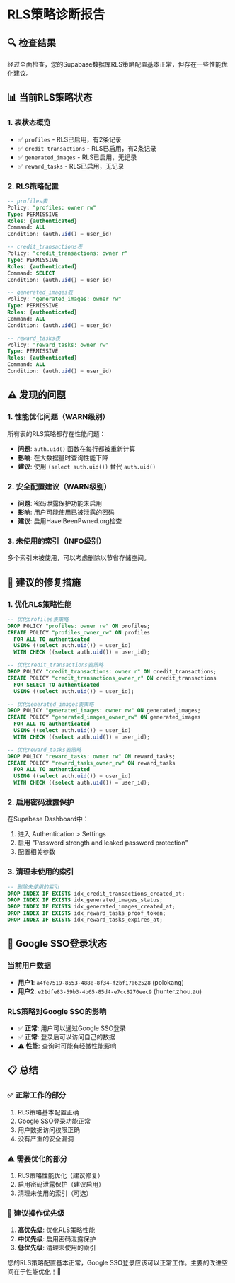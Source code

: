 # RLS策略诊断报告

## 🔍 检查结果

经过全面检查，您的Supabase数据库RLS策略配置基本正常，但存在一些性能优化建议。

## 📊 当前RLS策略状态

### 1. **表状态概览**
- ✅ `profiles` - RLS已启用，有2条记录
- ✅ `credit_transactions` - RLS已启用，有2条记录  
- ✅ `generated_images` - RLS已启用，无记录
- ✅ `reward_tasks` - RLS已启用，无记录

### 2. **RLS策略配置**
```sql
-- profiles表
Policy: "profiles: owner rw"
Type: PERMISSIVE
Roles: {authenticated}
Command: ALL
Condition: (auth.uid() = user_id)

-- credit_transactions表
Policy: "credit_transactions: owner r"
Type: PERMISSIVE
Roles: {authenticated}
Command: SELECT
Condition: (auth.uid() = user_id)

-- generated_images表
Policy: "generated_images: owner rw"
Type: PERMISSIVE
Roles: {authenticated}
Command: ALL
Condition: (auth.uid() = user_id)

-- reward_tasks表
Policy: "reward_tasks: owner rw"
Type: PERMISSIVE
Roles: {authenticated}
Command: ALL
Condition: (auth.uid() = user_id)
```

## ⚠️ 发现的问题

### 1. **性能优化问题（WARN级别）**
所有表的RLS策略都存在性能问题：
- **问题**: `auth.uid()` 函数在每行都被重新计算
- **影响**: 在大数据量时查询性能下降
- **建议**: 使用 `(select auth.uid())` 替代 `auth.uid()`

### 2. **安全配置建议（WARN级别）**
- **问题**: 密码泄露保护功能未启用
- **影响**: 用户可能使用已被泄露的密码
- **建议**: 启用HaveIBeenPwned.org检查

### 3. **未使用的索引（INFO级别）**
多个索引未被使用，可以考虑删除以节省存储空间。

## 🔧 建议的修复措施

### 1. **优化RLS策略性能**
```sql
-- 优化profiles表策略
DROP POLICY "profiles: owner rw" ON profiles;
CREATE POLICY "profiles_owner_rw" ON profiles
  FOR ALL TO authenticated
  USING ((select auth.uid()) = user_id)
  WITH CHECK ((select auth.uid()) = user_id);

-- 优化credit_transactions表策略
DROP POLICY "credit_transactions: owner r" ON credit_transactions;
CREATE POLICY "credit_transactions_owner_r" ON credit_transactions
  FOR SELECT TO authenticated
  USING ((select auth.uid()) = user_id);

-- 优化generated_images表策略
DROP POLICY "generated_images: owner rw" ON generated_images;
CREATE POLICY "generated_images_owner_rw" ON generated_images
  FOR ALL TO authenticated
  USING ((select auth.uid()) = user_id)
  WITH CHECK ((select auth.uid()) = user_id);

-- 优化reward_tasks表策略
DROP POLICY "reward_tasks: owner rw" ON reward_tasks;
CREATE POLICY "reward_tasks_owner_rw" ON reward_tasks
  FOR ALL TO authenticated
  USING ((select auth.uid()) = user_id)
  WITH CHECK ((select auth.uid()) = user_id);
```

### 2. **启用密码泄露保护**
在Supabase Dashboard中：
1. 进入 Authentication > Settings
2. 启用 "Password strength and leaked password protection"
3. 配置相关参数

### 3. **清理未使用的索引**
```sql
-- 删除未使用的索引
DROP INDEX IF EXISTS idx_credit_transactions_created_at;
DROP INDEX IF EXISTS idx_generated_images_status;
DROP INDEX IF EXISTS idx_generated_images_created_at;
DROP INDEX IF EXISTS idx_reward_tasks_proof_token;
DROP INDEX IF EXISTS idx_reward_tasks_expires_at;
```

## 🎯 Google SSO登录状态

### 当前用户数据
- **用户1**: `a4fe7519-8553-488e-8f34-f2bf17a62528` (polokang)
- **用户2**: `e21dfe83-59b3-4b65-85d4-e7cc8270eec9` (hunter.zhou.au)

### RLS策略对Google SSO的影响
- ✅ **正常**: 用户可以通过Google SSO登录
- ✅ **正常**: 登录后可以访问自己的数据
- ⚠️ **性能**: 查询时可能有轻微性能影响

## 📋 总结

### ✅ 正常工作的部分
1. RLS策略基本配置正确
2. Google SSO登录功能正常
3. 用户数据访问权限正确
4. 没有严重的安全漏洞

### ⚠️ 需要优化的部分
1. RLS策略性能优化（建议修复）
2. 启用密码泄露保护（建议启用）
3. 清理未使用的索引（可选）

### 🚀 建议操作优先级
1. **高优先级**: 优化RLS策略性能
2. **中优先级**: 启用密码泄露保护
3. **低优先级**: 清理未使用的索引

您的RLS策略配置基本正常，Google SSO登录应该可以正常工作。主要的改进空间在于性能优化！🎯
